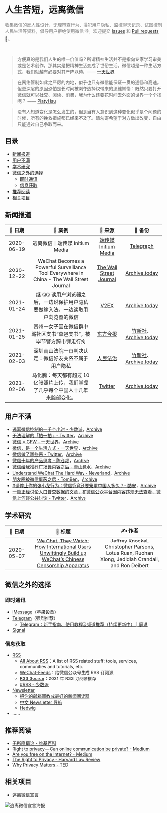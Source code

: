 <h1>人生苦短，远离微信</h1>

<p style="color:gray">收集微信的反人性设计、无理审查行为、侵犯用户隐私、监控聊天记录、试图控制人民生活等资料，倡导用户拒绝使用微信 👎️。欢迎提交 <a href="https://github.com/TomBener/get-rid-of-wechat/issues">Issues</a> 和 <a href="https://github.com/TomBener/get-rid-of-wechat/pulls">Pull requests 🤖️</a>。
</p> <br>

> 方便真的是我们人生的唯一价值吗？所谓精神生活并不是指向专家学习审美或是艺术创作，那其实是把精神生活变成了世俗生活。微信越是一种生活方式，我们就越有必要对其严阵以待。—— [一天世界](https://blog.yitianshijie.net/2020/08/10/wechat-as-lifestyle)

> 在网络管制如此之严厉的内地，似乎也只有微信能保证一贯的通畅和高速。但更深层的原因恐怕是长时间被剥夺选择权带来的思维懒惰：既然只要打开微信就可以社交、阅读、消费，我为什么还要花时间去外面的世界一个个找呢？ —— [PlatyHsu](https://type.cyhsu.xyz/2015/10/understand-wechat-the-hard-way/)

> 没有人知道变化是怎么发生的，但是当有人意识到这种变化似乎是个问题的时候，所有的挽救措施都已经来不及了。请勿寄希望于对方做出改变，自由只能通过自己争取而来。


<h2>目录</h2>

- [新闻报道](#新闻报道)
- [用户不满](#用户不满)
- [学术研究](#学术研究)
- [微信之外的选择](#微信之外的选择)
  - [即时通讯](#即时通讯)
  - [信息获取](#信息获取)
- [推荐阅读](#推荐阅读)
- [相关项目](#相关项目)


## 新闻报道

|   📅 日期   |                            📖️ 案例                            |                            🤖️ 来源                            |                            💾️ 备份                            |
| :--------: | :----------------------------------------------------------: | :----------------------------------------------------------: | :----------------------------------------------------------: |
| 2020-06-19 |                逃离微信｜端传媒 Initium Media                | [端传媒 Initium Media](https://theinitium.com/article/20200619-technology-escape-from-wechat) | [Telegraph](https://telegra.ph/逃离微信端传媒-Initium-Media-06-19) |
| 2020-12-22 | WeChat Becomes a Powerful Surveillance Tool Everywhere in China - The Wall Street Journal | [The Wall Street Journal](https://www.wsj.com/articles/wechat-becomes-a-powerful-surveillance-tool-everywhere-in-china-11608633003) |          [Archive.today](https://archive.ph/jtHVs)           |
| 2021-01-24 | 继 QQ 读用户浏览器之后，一边说保护用户隐私要做输入法，一边读取用户浏览器的微信 |            [V2EX](https://www.v2ex.com/t/747692)             |          [Archive.today](https://archive.vn/2jQay)           |
| 2021-01-25 | 贵州一女子因在微信群中骂社区支书“草包支书”，被毕节警方跨市铐走行拘 |   [东方今报](http://news.jinbw.com.cn/newsdetail/12143047)   | [竹新社](https://t.me/tnews365/10935)、[Archive.today](https://archive.vn/wip/YT24p) |
| 2021-02-03 |     深圳南山法院一审判决认定：微信好友关系不属于用户隐私     |       [人民法治](https://news.ifeng.com/c/83Yvtvi3iQR)       | [竹新社](https://t.me/tnews365/11104)、[Archive.today](https://archive.vn/dX2Gv) |
| 2021-02-06 | 马化腾：每天都有超过 10 亿张照片上传，我们掌握了几乎每个中国人十几年来脸部变化。 | [Twitter](https://twitter.com/ma4103/status/1357915085436448771) |          [Archive.today](https://archive.vn/LP28b)           |


## 用户不满

- [逃离微信控制的一千个小时 - 少数派](https://sspai.com/post/37557)，[Archive](https://telegra.ph/逃离微信控制的一千个小时---少数派-02-04)
- [无法理解的「拍一拍」- Twitter](https://twitter.com/cyanapps/status/1356439428906983427)，[Archive](http://archive.today/wip/36mLy)
- [微信 = GFW - 一天世界](https://blog.yitianshijie.net/2018/02/02/wechat-equals-gfw)，[Archive](https://web.archive.org/web/20201203020925/https://blog.yitianshijie.net/2018/02/02/wechat-equals-gfw)
- [微信，是一个生活方式 - 一天世界](https://blog.yitianshijie.net/2020/08/10/wechat-as-lifestyle)，[Archive](http://archive.vn/eJI0b)
- [微信做了哪些恶 - Twitter](https://twitter.com/fak3D0nA1dT3UmP/status/1216446242131046400)，[Archive](https://web.archive.org/web/20210225073106/https://twitter.com/fak3D0nA1dT3UmP/status/1216446242131046400)
- [微信十年的产品思考 - 陈仓颉](https://imzm.im/my-thoughts-on-wechat-ten-years)，[Archive](https://ipfs.io/ipfs/QmWx8239FEJYTmEMHNojWybWYbpsQRYs1XgYgB5bLUoQjS)
- [微信给我推荐广场舞内容之后 - 青山绿水](https://www.huhexian.com/3766.html)，[Archive](https://web.archive.org/web/20210225070506/https://www.huhexian.com/3766.html)
- [Understand WeChat The Hard Way - Neverland](https://type.cyhsu.xyz/2015/10/understand-wechat-the-hard-way/)，[Archive](https://telegra.ph/Understand-WeChat-The-Hard-Way-04-16)
- [朋友圈被微信屏蔽之后 - TomBen](https://blog.retompi.com/post/fucking-wechat/)，[Archive](https://web.archive.org/web/20210511115832/https://blog.retompi.com/post/fucking-wechat/)
- [#请停止你的张小龙行为：微信究竟还要笼罩中国人多久？- 酷安](https://www.coolapk.com/feed/21114760?shareKey=MWUyZDRlMzI4MjkwNjA5ODk0NjQ)，[Archive](https://archive.ph/G860P)
- [一篇正经讨论人口普查数据的文章，在微信公众平台因内容违规无法查看，微信上何谈公共讨论 - Twitter](https://twitter.com/TomBener/status/1392420093364035585)，[Archive](https://archive.ph/yMTe0)


## 学术研究

|  📅 日期   |                            💭️ 标题                            |                            ✍️ 作者                            |
| :--------: | :----------------------------------------------------------: | :----------------------------------------------------------: |
| 2020-05-07 | [We Chat, They Watch: How International Users Unwittingly Build up WeChat’s Chinese Censorship Apparatus](https://citizenlab.ca/2020/05/we-chat-they-watch/) | Jeffrey Knockel, Christopher Parsons, Lotus Ruan, Ruohan Xiong, Jedidiah Crandall, and Ron Deibert |


## 微信之外的选择

### 即时通讯

- [iMessage](https://support.apple.com/zh-cn/explore/messages)（苹果设备）
- [Telegram](https://telegram.org)（强烈推荐）
  - [Telegram：新手指南、使用教程及频道推荐（持续更新中） | 庭说](https://tingtalk.me/telegram/)
- [Signal](https://signal.org)

### 信息获取

- [RSS](https://en.wikipedia.org/wiki/RSS)
  - [All About RSS](https://github.com/AboutRSS/ALL-about-RSS)：A list of RSS related stuff: tools, services, communities and tutorials, etc.
  - [WeChat-Feeds](https://wechat.privacyhide.com)：给微信公众号生成 RSS 订阅源
  - [RSS Source](https://rss-source.com/)：2021 年 RSS 订阅源推荐
  - [#RSS - 少数派](https://sspai.com/tag/RSS)
- [Newsletter](https://en.wikipedia.org/wiki/Newsletter)
  - [把你的邮箱调教成最好的新闻阅读器](https://newslab2020.github.io/Collection/媒体食谱/%5B新闻实验室%5D%20-%202017-05-10%20把你的邮箱调教成最好的新闻阅读器｜媒体食谱07.html)
  - [中文 Newsletter 导航](https://www.notion.so/68ee46c0a4574f659fb8a873ead438c6)
  - [Hedwig](https://hedwig.pub)
- ……


## 推荐阅读

- [无所隐瞒论 - 维基百科](https://zh.wikipedia.org/wiki/无所隐瞒论)
- [Right to privacy — Can online communication be private? - Medium](https://mohammad-shavez.medium.com/right-to-privacy-can-online-communication-be-private-d825f659a60c)
- [Are you free on the Internet? - Medium](https://mohammad-shavez.medium.com/are-you-free-on-the-internet-8fa7ea71a2bb)
- [The Right to Privacy - Harvard Law Review](https://louisville.edu/law/library/special-collections/the-louis-d.-brandeis-collection/the-right-to-privacy)
- [Why Privacy Matters - TED](https://youtu.be/pcSlowAhvUk)

## 相关项目

- [逃离微信宣言](https://github.com/FreeFromGFW/FreeFromWechat)

![逃离微信宣言海报](https://cdn.jsdelivr.net/gh/FreeFromGFW/FreeFromWechat/海报.jpeg)